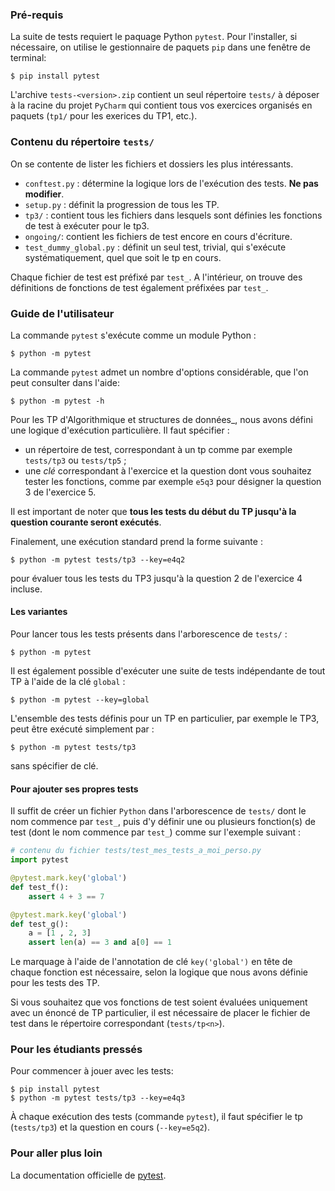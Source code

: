 ### Pré-requis

La suite de tests requiert le paquage Python `pytest`.
Pour l'installer, si nécessaire, on utilise le gestionnaire de paquets `pip` dans une fenêtre de terminal:
```shell
$ pip install pytest
```

L'archive `tests-<version>.zip` contient un seul répertoire `tests/` à déposer à la racine du projet `PyCharm` qui contient tous vos exercices organisés en paquets (`tp1/` pour les exerices du TP1, etc.).


### Contenu du répertoire `tests/`

On se contente de lister les fichiers et dossiers les plus intéressants.

- `conftest.py` : détermine la logique lors de l'exécution des tests. __Ne pas modifier__.
- `setup.py` : définit la progression de tous les TP.
- `tp3/` : contient tous les fichiers dans lesquels sont définies les fonctions de test à exécuter pour le tp3.
- `ongoing/`: contient les fichiers de test encore en cours d'écriture.
- `test_dummy_global.py` : définit un seul test, trivial, qui s'exécute systématiquement, quel que soit le tp en cours.


Chaque fichier de test est préfixé par `test_`. A l'intérieur, on trouve des définitions de fonctions de test également préfixées par `test_`.


### Guide de l'utilisateur

La commande `pytest` s'exécute comme un module Python :
```shell
$ python -m pytest
```

La commande `pytest` admet un nombre d'options considérable, que l'on peut consulter dans l'aide:
```shell
$ python -m pytest -h
```

Pour les TP d'Algorithmique et structures de données_, nous avons défini une logique d'exécution particulière.
Il faut spécifier :
 - un répertoire de test, correspondant à un tp comme par exemple `tests/tp3` ou `tests/tp5` ;
 - une _clé_ correspondant à l'exercice et la question dont vous souhaitez tester les fonctions, comme par exemple `e5q3` pour désigner la question 3 de l'exercice 5. 

 Il est important de noter que **tous les tests du début du TP jusqu'à la question courante seront exécutés**.

Finalement, une exécution standard prend la forme suivante :
```shell
$ python -m pytest tests/tp3 --key=e4q2
```
pour évaluer tous les tests du TP3 jusqu'à la question 2 de l'exercice 4 incluse.


#### Les variantes


Pour lancer tous les tests présents dans l'arborescence de `tests/` :
```shell
$ python -m pytest
```

Il est également possible d'exécuter une suite de tests indépendante de tout TP à l'aide de la clé `global` :
```shell
$ python -m pytest --key=global
```

L'ensemble des tests définis pour un TP en particulier, par exemple le TP3, peut être exécuté simplement par :
```shell
$ python -m pytest tests/tp3
```
sans spécifier de clé.


#### Pour ajouter ses propres tests

Il suffit de créer un fichier `Python` dans l'arborescence de `tests/` dont le nom commence par `test_`, puis d'y définir une ou plusieurs fonction(s) de test (dont le nom commence par `test_`) comme sur l'exemple suivant :
```python
# contenu du fichier tests/test_mes_tests_a_moi_perso.py
import pytest

@pytest.mark.key('global')
def test_f():
	assert 4 + 3 == 7

@pytest.mark.key('global')
def test_g():
	a = [1 , 2, 3]
	assert len(a) == 3 and a[0] == 1
```

Le marquage à l'aide de l'annotation de clé  `key('global')` en tête de chaque fonction est nécessaire, selon la logique que nous avons définie pour les tests des TP.

Si vous souhaitez que vos fonctions de test soient évaluées uniquement avec un énoncé de TP particulier, il est nécessaire de placer le fichier de test dans le répertoire correspondant (`tests/tp<n>`).


### Pour les étudiants pressés

Pour commencer à jouer avec les tests:

```shell
$ pip install pytest
$ python -m pytest tests/tp3 --key=e4q3
```

À chaque exécution des tests (commande `pytest`), il faut spécifier le tp (`tests/tp3`) et la question en cours (`--key=e5q2`). 


### Pour aller plus loin

La documentation officielle de [pytest](https://docs.pytest.org/).
